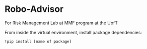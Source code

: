 # Robo-Advisor
For Risk Management Lab at MMF program at the UofT

From inside the virtual environment, install package dependencies:

```!pip install [name of package]```
